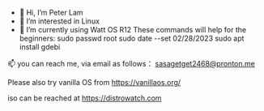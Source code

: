 - 👋 Hi, I’m Peter Lam
- 👀 I’m interested in Linux
- 🌱 I’m currently using Watt OS R12
These commands will help for the beginners:
sudo passwd root 
sudo date --set 02/28/2023
sudo apt install gdebi

 📫 you can reach me, via email
 as follows： sasagetget2468@pronton.me

Please also try vanilla OS
from https://vanillaos.org/

iso can be reached at
https://distrowatch.com
